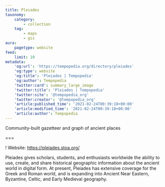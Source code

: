 ```yaml
---
title: Pleiades
taxonomy:
    category:
        - collection
    tag:
        - maps
        - gis
aura:
    pagetype: website
feed:
    limit: 10
metadata:
    'og:url': 'https://tempopedia.org/directory/pleiades'
    'og:type': website
    'og:title': 'Pleiades | Tempopedia'
    'og:author': Tempopedia
    'twitter:card': summary_large_image
    'twitter:title': 'Pleiades | Tempopedia'
    'twitter:site': '@tempopedia_org'
    'twitter:creator': '@tempopedia_org'
    'article:published_time': '2021-02-24T00:39:18+00:00'
    'article:modified_time': '2021-02-24T00:39:18+00:00'
    'article:author': Tempopedia
---
```


Community-built gazetteer and graph of ancient places

===

! Website: https://pleiades.stoa.org/

Pleiades gives scholars, students, and enthusiasts worldwide the ability to use, create, and share historical geographic information about the ancient world in digital form. At present, Pleiades has extensive coverage for the Greek and Roman world, and is expanding into Ancient Near Eastern, Byzantine, Celtic, and Early Medieval geography.

